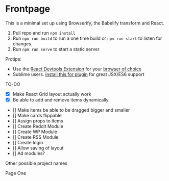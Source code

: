# Frontpage

This is a minimal set up using Browserify, the Babelify transform and React.

1. Pull repo and run `npm install`
2. Run `npm run build` to run a one time build or `npm run start` to listen for changes.
3. Run `npm run serve` to start a static server

Protips:   
* Use the [React Devtools Extension](https://github.com/facebook/react-devtools) for your [browser of choice](https://chrome.google.com/webstore/detail/react-developer-tools/fmkadmapgofadopljbjfkapdkoienihi)
* Sublime users. [install this for plugin](https://github.com/babel/babel-sublime) for great JSX/ES6 support 


TO-DO

- [x] Make React Grid layout actually work
- [x] Be able to add and remove items dynamically
- [] Make items be able to be dragged bigger and smaller
- [] Make cards flippable
- [] Assign props to items
- [] Create Reddit Module
- [] Create WP Module
- [] Create RSS Module
- [] Create login
- [] Allow saving of layout
- [] Ad modules?


Other possible project names

Page One
